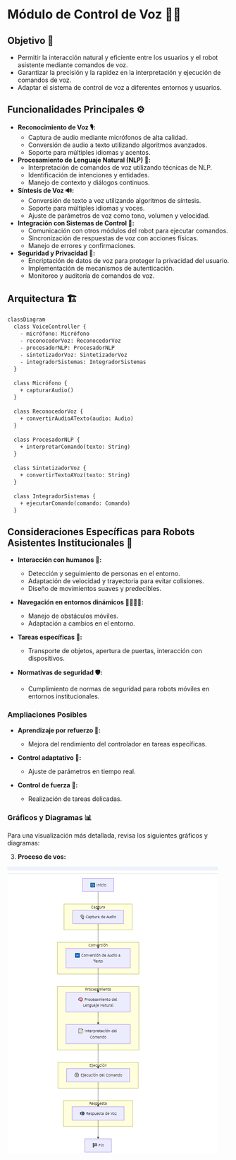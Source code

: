 # Módulo de Control de Voz 🎤🤖

## Objetivo 🎯

- Permitir la interacción natural y eficiente entre los usuarios y el robot asistente mediante comandos de voz.
- Garantizar la precisión y la rapidez en la interpretación y ejecución de comandos de voz.
- Adaptar el sistema de control de voz a diferentes entornos y usuarios.

## Funcionalidades Principales ⚙️

* **Reconocimiento de Voz 🎙️:**
  - Captura de audio mediante micrófonos de alta calidad.
  - Conversión de audio a texto utilizando algoritmos avanzados.
  - Soporte para múltiples idiomas y acentos.
* **Procesamiento de Lenguaje Natural (NLP) 🧠:**
  - Interpretación de comandos de voz utilizando técnicas de NLP.
  - Identificación de intenciones y entidades.
  - Manejo de contexto y diálogos continuos.
* **Síntesis de Voz 🔊:**
  - Conversión de texto a voz utilizando algoritmos de síntesis.
  - Soporte para múltiples idiomas y voces.
  - Ajuste de parámetros de voz como tono, volumen y velocidad.
* **Integración con Sistemas de Control 🔄:**
  - Comunicación con otros módulos del robot para ejecutar comandos.
  - Sincronización de respuestas de voz con acciones físicas.
  - Manejo de errores y confirmaciones.
* **Seguridad y Privacidad 🔐:**
  - Encriptación de datos de voz para proteger la privacidad del usuario.
  - Implementación de mecanismos de autenticación.
  - Monitoreo y auditoría de comandos de voz.

## Arquitectura 🏗️

```mermaid
classDiagram
  class VoiceController {
    - micrófono: Micrófono
    - reconocedorVoz: ReconocedorVoz
    - procesadorNLP: ProcesadorNLP
    - sintetizadorVoz: SintetizadorVoz
    - integradorSistemas: IntegradorSistemas
  }

  class Micrófono {
    + capturarAudio()
  }

  class ReconocedorVoz {
    + convertirAudioATexto(audio: Audio)
  }

  class ProcesadorNLP {
    + interpretarComando(texto: String)
  }

  class SintetizadorVoz {
    + convertirTextoAVoz(texto: String)
  }

  class IntegradorSistemas {
    + ejecutarComando(comando: Comando)
  }
  ```

## Consideraciones Específicas para Robots Asistentes Institucionales 🏢

* **Interacción con humanos 👥:**
  - Detección y seguimiento de personas en el entorno.
  - Adaptación de velocidad y trayectoria para evitar colisiones.
  - Diseño de movimientos suaves y predecibles.

* **Navegación en entornos dinámicos 🚶‍♂️🏃‍♀️:**
  - Manejo de obstáculos móviles.
  - Adaptación a cambios en el entorno.

* **Tareas específicas 🎯:**
  - Transporte de objetos, apertura de puertas, interacción con dispositivos.

* **Normativas de seguridad 🛡️:**
  - Cumplimiento de normas de seguridad para robots móviles en entornos institucionales.

### Ampliaciones Posibles

* **Aprendizaje por refuerzo 🤖:**
  - Mejora del rendimiento del controlador en tareas específicas.

* **Control adaptativo 🔧:**
  - Ajuste de parámetros en tiempo real.

* **Control de fuerza 💪:**
  - Realización de tareas delicadas.
### Gráficos y Diagramas 📊

Para una visualización más detallada, revisa los siguientes gráficos y diagramas:

3. **Proceso de vos:**

![alt text](img/voz.png)
 
